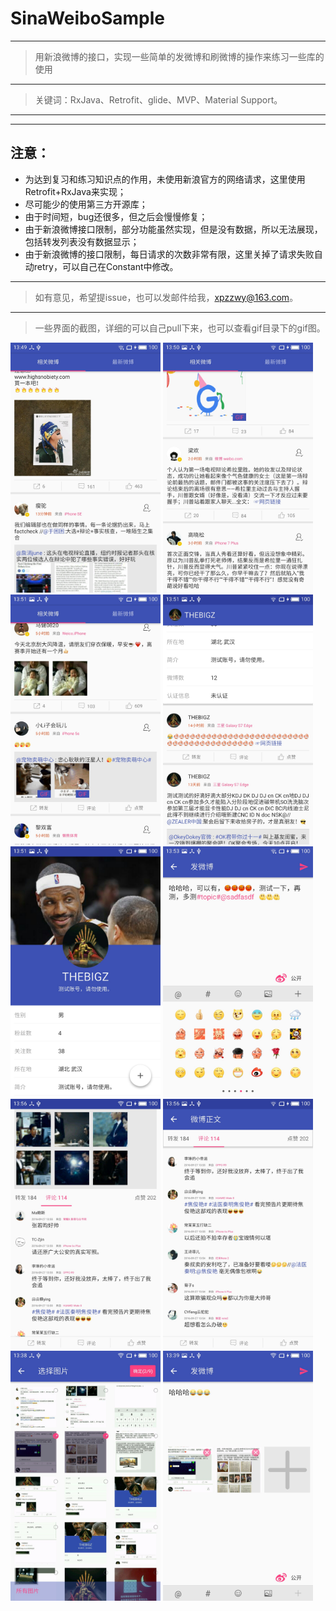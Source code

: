 # SinaWeiboSample
---
> 用新浪微博的接口，实现一些简单的发微博和刷微博的操作来练习一些库的使用
---
> 关键词：RxJava、Retrofit、glide、MVP、Material Support。
---



---
## 注意：
- 为达到复习和练习知识点的作用，未使用新浪官方的网络请求，这里使用Retrofit+RxJava来实现；
- 尽可能少的使用第三方开源库；
- 由于时间短，bug还很多，但之后会慢慢修复；
- 由于新浪微博接口限制，部分功能虽然实现，但是没有数据，所以无法展现，包括转发列表没有数据显示；
- 由于新浪微博的接口限制，每日请求的次数非常有限，这里关掉了请求失败自动retry，可以自己在Constant中修改。

---
> 如有意见，希望提issue，也可以发邮件给我，xpzzwy@163.com。
---
> 一些界面的截图，详细的可以自己pull下来，也可以查看gif目录下的gif图。

<img src="./ScreenShot/S60927-13495513.jpg" width="240">            <img src="./ScreenShot/S60927-13500719.jpg" width="240">
<img src="./ScreenShot/S60927-13513400.jpg" width="240">            <img src="./ScreenShot/S60927-13514650.jpg" width="240">
<img src="./ScreenShot/S60927-13515448.jpg" width="240">            <img src="./ScreenShot/S60927-13532972.jpg" width="240">
<img src="./ScreenShot/S60927-13560533.jpg" width="240">            <img src="./ScreenShot/S60927-13561730.jpg" width="240">
<img src="./ScreenShot/S61013-13385297.jpg" width="240">            <img src="./ScreenShot/S61013-13392082.jpg" width="240">


